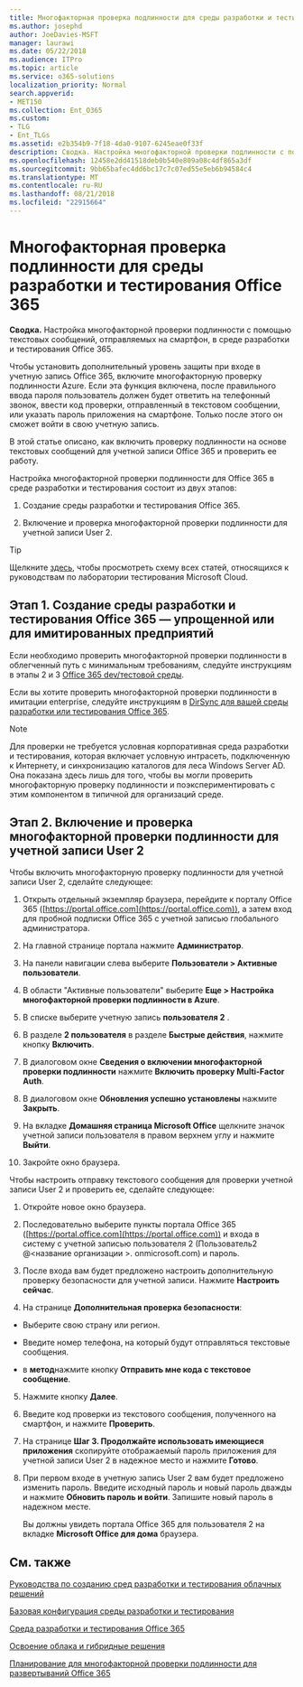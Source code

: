 ```yaml
---
title: Многофакторная проверка подлинности для среды разработки и тестирования Office 365
ms.author: josephd
author: JoeDavies-MSFT
manager: laurawi
ms.date: 05/22/2018
ms.audience: ITPro
ms.topic: article
ms.service: o365-solutions
localization_priority: Normal
search.appverid:
- MET150
ms.collection: Ent_O365
ms.custom:
- TLG
- Ent_TLGs
ms.assetid: e2b354b9-7f18-4da0-9107-6245eae0f33f
description: Сводка. Настройка многофакторной проверки подлинности с помощью текстовых сообщений, отправляемых на смартфон, в среде разработки и тестирования Office 365.
ms.openlocfilehash: 12458e2dd41518deb0b540e809a08c4df865a3df
ms.sourcegitcommit: 9bb65bafec4dd6bc17c7c07ed55e5eb6b94584c4
ms.translationtype: MT
ms.contentlocale: ru-RU
ms.lasthandoff: 08/21/2018
ms.locfileid: "22915664"
---
```

# <a name="multi-factor-authentication-for-your-office-365-devtest-environment"></a>Многофакторная проверка подлинности для среды разработки и тестирования Office 365

 **Сводка.** Настройка многофакторной проверки подлинности с помощью текстовых сообщений, отправляемых на смартфон, в среде разработки и тестирования Office 365.
  
Чтобы установить дополнительный уровень защиты при входе в учетную запись Office 365, включите многофакторную проверку подлинности Azure. Если эта функция включена, после правильного ввода пароля пользователь должен будет ответить на телефонный звонок, ввести код проверки, отправленный в текстовом сообщении, или указать пароль приложения на смартфоне. Только после этого он сможет войти в свою учетную запись.  
  
В этой статье описано, как включить проверку подлинности на основе текстовых сообщений для учетной записи Office 365 и проверить ее работу.
  
Настройка многофакторной проверки подлинности для Office 365 в среде разработки и тестирования состоит из двух этапов:
  
1. Создание среды разработки и тестирования Office 365.
    
2. Включение и проверка многофакторной проверки подлинности для учетной записи User 2.
    
> [!TIP]
> Щелкните [здесь](http://aka.ms/catlgstack), чтобы просмотреть схему всех статей, относящихся к руководствам по лаборатории тестирования Microsoft Cloud.
  
## <a name="phase-1-build-out-your-lightweight-or-simulated-enterprise-office-365-devtest-environment"></a>Этап 1. Создание среды разработки и тестирования Office 365 — упрощенной или для имитированных предприятий

Если необходимо проверить многофакторной проверки подлинности в облегченный путь с минимальным требованиям, следуйте инструкциям в этапы 2 и 3 [Office 365 dev/тестовой среды](office-365-dev-test-environment.md).
  
Если вы хотите проверить многофакторной проверки подлинности в имитации enterprise, следуйте инструкциям в [DirSync для вашей среды разработки или тестирования Office 365](dirsync-for-your-office-365-dev-test-environment.md).
  
> [!NOTE]
> Для проверки не требуется условная корпоративная среда разработки и тестирования, которая включает условную интрасеть, подключенную к Интернету, и синхронизацию каталогов для леса Windows Server AD. Она показана здесь лишь для того, чтобы вы могли проверить многофакторную проверку подлинности и поэкспериментировать с этим компонентом в типичной для организаций среде. 
  
## <a name="phase-2-enable-and-test-multi-factor-authentication-for-the-user-2-account"></a>Этап 2. Включение и проверка многофакторной проверки подлинности для учетной записи User 2

Чтобы включить многофакторную проверку подлинности для учетной записи User 2, сделайте следующее:
  
1. Открыть отдельный экземпляр браузера, перейдите к порталу Office 365 ([https://portal.office.com](https://portal.office.com)), а затем вход для пробной подписки Office 365 с учетной записью глобального администратора.
    
2. На главной странице портала нажмите **Администратор**.
    
3. На панели навигации слева выберите **Пользователи > Активные пользователи**.
    
4. В области "Активные пользователи" выберите **Еще > Настройка многофакторной проверки подлинности в Azure**.
    
5. В списке выберите учетную запись **пользователя 2** .
    
6. В разделе **2 пользователя** в разделе **Быстрые действия**, нажмите кнопку **Включить**.
    
7. В диалоговом окне **Сведения о включении многофакторной проверки подлинности** нажмите **Включить проверку Multi-Factor Auth**.
    
8. В диалоговом окне **Обновления успешно установлены** нажмите **Закрыть**.
    
9. На вкладке **Домашняя страница Microsoft Office** щелкните значок учетной записи пользователя в правом верхнем углу и нажмите **Выйти**.
    
10. Закройте окно браузера.
    
Чтобы настроить отправку текстового сообщения для проверки учетной записи User 2 и проверить ее, сделайте следующее:
  
1. Откройте новое окно браузера.
    
2. Последовательно выберите пункты портала Office 365 ([https://portal.office.com](https://portal.office.com)) и входа в систему с учетной записью пользователя 2 (Пользователь2 @\<название организации >. onmicrosoft.com) и пароль.
    
3. После входа вам будет предложено настроить дополнительную проверку безопасности для учетной записи. Нажмите **Настроить сейчас**.
    
4. На странице **Дополнительная проверка безопасности**: 
    
  - Выберите свою страну или регион.
    
  - Введите номер телефона, на который будут отправляться текстовые сообщения.
    
  - в **метод**нажмите кнопку **Отправить мне кода с текстовое сообщение**.
    
5. Нажмите кнопку **Далее**.
    
6. Введите код проверки из текстового сообщения, полученного на смартфон, и нажмите **Проверить**.
    
7. На странице **Шаг 3. Продолжайте использовать имеющиеся приложения** скопируйте отображаемый пароль приложения для учетной записи User 2 в надежное место и нажмите **Готово**.
    
8. При первом входе в учетную запись User 2 вам будет предложено изменить пароль. Введите исходный пароль и новый пароль дважды и нажмите **Обновить пароль и войти**. Запишите новый пароль в надежном месте.
    
    Вы должны увидеть портала Office 365 для пользователя 2 на вкладке **Microsoft Office для дома** браузера.
    
## <a name="see-also"></a>См. также

[Руководства по созданию сред разработки и тестирования облачных решений](cloud-adoption-test-lab-guides-tlgs.md)
  
[Базовая конфигурация среды разработки и тестирования](base-configuration-dev-test-environment.md)
  
[Среда разработки и тестирования Office 365](office-365-dev-test-environment.md)
  
[Освоение облака и гибридные решения](cloud-adoption-and-hybrid-solutions.md)

[Планирование для многофакторной проверки подлинности для развертываний Office 365](https://support.office.com/article/Plan-for-multi-factor-authentication-for-Office-365-Deployments-043807b2-21db-4d5c-b430-c8a6dee0e6ba)

